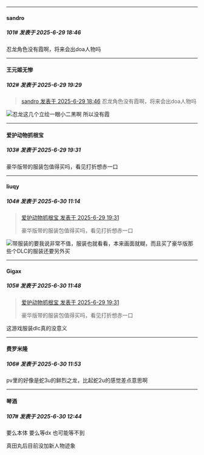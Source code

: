 ﻿
*****

####  sandro  
##### 101#       发表于 2025-6-29 18:46

忍龙角色没有霞啊，将来会出doa人物吗


*****

####  王元姬无惨  
##### 102#       发表于 2025-6-29 19:29

<blockquote><a href="httphttps://stage1st.com/2b/forum.php?mod=redirect&amp;goto=findpost&amp;pid=68019115&amp;ptid=2246441" target="_blank">sandro 发表于 2025-6-29 18:46</a>
忍龙角色没有霞啊，将来会出doa人物吗</blockquote>
<img src="https://static.stage1st.com/image/smiley/face2017/067.png" referrerpolicy="no-referrer">忍龙这几个立绘一眼小二黑啊 所以没有霞

*****

####  爱护动物抓根宝  
##### 103#       发表于 2025-6-29 19:31

豪华版带的服装包值得买吗，看见打折想赤一口


*****

####  liuqy  
##### 104#       发表于 2025-6-30 11:14

<blockquote><a href="httphttps://stage1st.com/2b/forum.php?mod=redirect&amp;goto=findpost&amp;pid=68019258&amp;ptid=2246441" target="_blank">爱护动物抓根宝 发表于 2025-6-29 19:31</a>

豪华版带的服装包值得买吗，看见打折想赤一口</blockquote>
<img src="https://static.stage1st.com/image/smiley/face2017/213.gif" referrerpolicy="no-referrer">带服装的要我说非常不值，服装也就看看，本来画面就糊，而且买了豪华版那些个DLC的服装还要另外买


*****

####  Gigax  
##### 105#       发表于 2025-6-30 11:48

<blockquote><a href="httphttps://stage1st.com/2b/forum.php?mod=redirect&amp;goto=findpost&amp;pid=68019258&amp;ptid=2246441" target="_blank">爱护动物抓根宝 发表于 2025-6-29 19:31</a>

豪华版带的服装包值得买吗，看见打折想赤一口</blockquote>
这游戏服装dlc真的没意义

*****

####  费罗米隆  
##### 106#       发表于 2025-6-30 11:53

pv里的好像是蛇3u的鲜烈之龙，比起蛇2u的感觉差点意思啊


*****

####  琴酒  
##### 107#       发表于 2025-6-30 12:44

要么本体 要么等dx 也可能等不到

真田丸后目前没加新人物迹象

